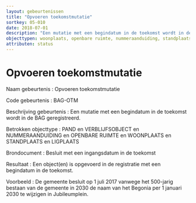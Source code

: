 ```yaml
---
layout: gebeurtenissen
title: "Opvoeren toekomstmutatie"
sortkey: 05-010
date: 2018-07-01
description: "Een mutatie met een begindatum in de toekomst wordt in de BAG geregistreerd."
objecttypen: woonplaats, openbare ruimte, nummeraanduiding, standplaats, ligplaats, pand, verblijfsobject
attributen: status
---
```


# Opvoeren toekomstmutatie

Naam gebeurtenis
: Opvoeren toekomstmutatie

Code gebeurtenis
: BAG-OTM

Beschrijving gebeurtenis
: Een mutatie met een begindatum in de toekomst wordt in de BAG geregistreerd.

Betrokken objecttype
: PAND en VERBLIJFSOBJECT en NUMMERAANDUIDING en OPENBARE RUIMTE en WOONPLAATS en STANDPLAATS en LIGPLAATS

Brondocument
: Besluit met een ingangsdatum in de toekomst

Resultaat
: Een object(en) is opgevoerd in de registratie met een begindatum in de toekomst.

Voorbeeld
: De gemeente besluit op 1 juli 2017 vanwege het 500-jarig bestaan van de gemeente in 2030 de naam van het Begonia per 1 januari 2030 te wijzigen in Jubileumplein.
